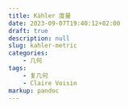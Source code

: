 ```yaml
---
title: Kähler 度量
date: 2023-09-07T19:40:12+02:00
draft: true
description: null
slug: kahler-metric
categories:
    - 几何
tags:
    - 复几何
    - Claire Voisin
markup: pandoc
---
```


